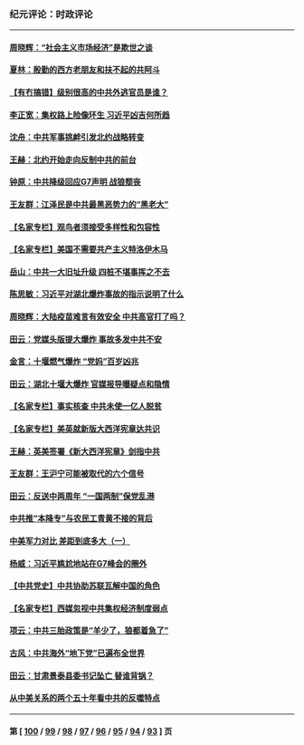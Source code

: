 ### 纪元评论：时政评论
---
#### [周晓辉：“社会主义市场经济”是欺世之谈](../../pages/nsc1025/n13024090.md) 
#### [夏林：殷勤的西方老朋友和扶不起的共阿斗](../../pages/nsc1025/n13023916.md) 
#### [【有冇搞错】级别很高的中共外逃官员是谁？](../../pages/nsc1025/n13022946.md) 
#### [李正宽：集权路上险像环生 习近平凶吉何所趋](../../pages/nsc1025/n13022904.md) 
#### [沈舟：中共军事挑衅引发北约战略转变](../../pages/nsc1025/n13022296.md) 
#### [王赫：北约开始走向反制中共的前台](../../pages/nsc1025/n13022164.md) 
#### [钟原：中共降级回应G7声明 战狼颓丧](../../pages/nsc1025/n13021935.md) 
#### [王友群：江泽民是中共最黑恶势力的“黑老大”](../../pages/nsc1025/n13022180.md) 
#### [【名家专栏】观鸟者须接受多样性和包容性](../../pages/nsc1025/n13021151.md) 
#### [【名家专栏】美国不需要共产主义特洛伊木马](../../pages/nsc1025/n13021281.md) 
#### [岳山：中共一大旧址升级 四桩不堪事挥之不去](../../pages/nsc1025/n13021697.md) 
#### [陈思敏：习近平对湖北爆炸事故的指示说明了什么](../../pages/nsc1025/n13020774.md) 
#### [周晓辉：大陆疫苗难言有效安全 中共高官打了吗？](../../pages/nsc1025/n13020655.md) 
#### [田云：党媒头版提大爆炸 事故多发中共不安](../../pages/nsc1025/n13020172.md) 
#### [金言：十堰燃气爆炸 “党妈”百岁凶兆](../../pages/nsc1025/n13020082.md) 
#### [田云：湖北十堰大爆炸 官媒报导曝疑点和隐情](../../pages/nsc1025/n13018988.md) 
#### [【名家专栏】事实核查 中共未使一亿人脱贫](../../pages/nsc1025/n13019382.md) 
#### [【名家专栏】美英就新版大西洋宪章达共识](../../pages/nsc1025/n13019401.md) 
#### [王赫：英美签署《新大西洋宪章》剑指中共](../../pages/nsc1025/n13018242.md) 
#### [王友群：王沪宁可能被取代的六个信号](../../pages/nsc1025/n13018739.md) 
#### [田云：反送中两周年 “一国两制”保党乱港](../../pages/nsc1025/n13018475.md) 
#### [中共推“本降专”与农民工青黄不接的背后](../../pages/nsc1025/n13018199.md) 
#### [中美军力对比 差距到底多大（一）](../../pages/nsc1025/n13016556.md) 
#### [杨威：习近平尴尬地站在G7峰会的圈外](../../pages/nsc1025/n13018137.md) 
#### [【中共党史】中共协助苏联瓦解中国的角色](../../pages/nsc1025/n13018109.md) 
#### [【名家专栏】西媒忽视中共集权经济制度弱点](../../pages/nsc1025/n13017536.md) 
#### [项云：中共三胎政策是“羊少了，狼都着急了”](../../pages/nsc1025/n13017549.md) 
#### [古风：中共海外“地下党”已遍布全世界](../../pages/nsc1025/n13016947.md) 
#### [田云：甘肃景泰县委书记坠亡 替谁背锅？](../../pages/nsc1025/n13017031.md) 
#### [从中美关系的两个五十年看中共的反噬特点](../../pages/nsc1025/n13016273.md) 

---
#### 第 [ [100](./100.md) / [99](./99.md) / [98](./98.md) / [97](./97.md) / [96](./96.md) / [95](./95.md) / [94](./94.md) / [93](./93.md) ] 页

